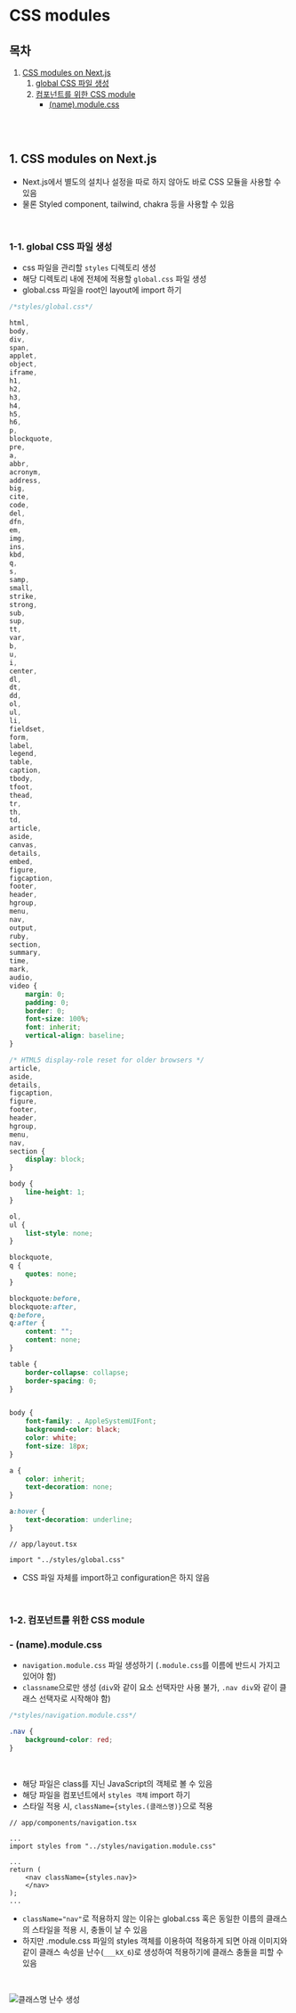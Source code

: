 # CSS modules

## 목차

1. [CSS modules on Next.js](#1-css-modules-on-nextjs)
    1. [global CSS 파일 생성](#1-1-global-css-파일-생성)
    2. [컴포넌트를 위한 CSS module](#1-2-컴포넌트를-위한-css-module)
        - [(name).module.css](#--namemodulecss)

<br/>
<br/>

## 1. CSS modules on Next.js

- Next.js에서 별도의 설치나 설정을 따로 하지 않아도 바로 CSS 모듈을 사용할 수 있음
- 물론 Styled component, tailwind, chakra 등을 사용할 수 있음

<br/>

### 1-1. global CSS 파일 생성

- css 파일을 관리할 `styles` 디렉토리 생성
- 해당 디렉토리 내에 전체에 적용할 `global.css` 파일 생성
- global.css 파일을 root인 layout에 import 하기

```css
/*styles/global.css*/

html,
body,
div,
span,
applet,
object,
iframe,
h1,
h2,
h3,
h4,
h5,
h6,
p,
blockquote,
pre,
a,
abbr,
acronym,
address,
big,
cite,
code,
del,
dfn,
em,
img,
ins,
kbd,
q,
s,
samp,
small,
strike,
strong,
sub,
sup,
tt,
var,
b,
u,
i,
center,
dl,
dt,
dd,
ol,
ul,
li,
fieldset,
form,
label,
legend,
table,
caption,
tbody,
tfoot,
thead,
tr,
th,
td,
article,
aside,
canvas,
details,
embed,
figure,
figcaption,
footer,
header,
hgroup,
menu,
nav,
output,
ruby,
section,
summary,
time,
mark,
audio,
video {
    margin: 0;
    padding: 0;
    border: 0;
    font-size: 100%;
    font: inherit;
    vertical-align: baseline;
}

/* HTML5 display-role reset for older browsers */
article,
aside,
details,
figcaption,
figure,
footer,
header,
hgroup,
menu,
nav,
section {
    display: block;
}

body {
    line-height: 1;
}

ol,
ul {
    list-style: none;
}

blockquote,
q {
    quotes: none;
}

blockquote:before,
blockquote:after,
q:before,
q:after {
    content: "";
    content: none;
}

table {
    border-collapse: collapse;
    border-spacing: 0;
}


body {
    font-family: . AppleSystemUIFont;
    background-color: black;
    color: white;
    font-size: 18px;
}

a {
    color: inherit;
    text-decoration: none;
}

a:hover {
    text-decoration: underline;
}
```

```tsx
// app/layout.tsx

import "../styles/global.css"
```

- CSS 파일 자체를 import하고 configuration은 하지 않음

<br/>

### 1-2. 컴포넌트를 위한 CSS module

### - (name).module.css

- `navigation.module.css` 파일 생성하기 (`.module.css`를 이름에 반드시 가지고 있어야 함)
- `classname`으로만 생성 (`div`와 같이 요소 선택자만 사용 불가, `.nav div`와 같이 클래스 선택자로 시작해야 함)

```css
/*styles/navigation.module.css*/

.nav {
    background-color: red;
}
```

<br/>

- 해당 파일은 class를 지닌 JavaScript의 객체로 볼 수 있음
- 해당 파일을 컴포넌트에서 `styles 객체` import 하기
- 스타일 적용 시, `className={styles.(클래스명)}`으로 적용

```tsx
// app/components/navigation.tsx

...
import styles from "../styles/navigation.module.css"

...
return (
    <nav className={styles.nav}>
    </nav>
);
...
```

- `className="nav"`로 적용하지 않는 이유는 global.css 혹은 동일한 이름의 클래스의 스타일을 적용 시, 충돌이 날 수 있음
- 하지만 .module.css 파일의 styles 객체를 이용하여 적용하게 되면 아래 이미지와 같이 클래스 속성을 난수(`___kX_6`)로 생성하여 적용하기에 클래스 충돌을 피할 수 있음

<br/>

![클래스명 난수 생성](../../assets/img/Nextjs_styles_object_className.png)
